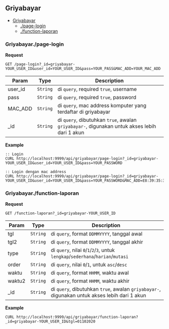 
<a name="module_Griyabayar"></a>
## Griyabayar

* [Griyabayar](#module_Griyabayar)
    * [./page-login](#module_Griyabayar./page-login)
    * [./function-laporan](#module_Griyabayar./function-laporan)



<a name="module_Griyabayar./page-login"></a>
### Griyabayar./page-login
**Request**```GET /page-login?_id=griyabayar-YOUR_USER_ID&user_id=YOUR_USER_ID&pass=YOUR_PASS&MAC_ADD=YOUR_MAC_ADD```


| Param | Type | Description |
| --- | --- | --- |
| user_id | <code>String</code> | di `query`, required `true`, username |
| pass | <code>String</code> | di `query`, required `true`, password |
| MAC_ADD | <code>String</code> | di `query`, mac address komputer yang terdaftar di griyabayar |
| _id | <code>String</code> | di `query`, dibutuhkan `true`, awalan `griyabayar-`, digunakan untuk akses lebih dari 1 akun |

**Example**  
```:: LoginCURL http://localhost:9999/api/griyabayar/page-login?_id=griyabayar-YOUR_USER_ID&user_id=YOUR_USER_ID&pass=YOUR_PASSWORD:: Login dengan mac addressCURL http://localhost:9999/api/griyabayar/page-login?_id=griyabayar-YOUR_USER_ID&user_id=YOUR_USER_ID&pass=YOUR_PASSWORD&MAC_ADD=E8:39:35:31:26:5C~18:5E:0F:4A:C2:25~1A:5E:0F:4A:C2:25~0A:00:27:00:00:04~0A:00:27:00:00:0B```


<a name="module_Griyabayar./function-laporan"></a>
### Griyabayar./function-laporan
**Request**```GET /function-laporan?_id=griyabayar-YOUR_USER_ID```


| Param | Type | Description |
| --- | --- | --- |
| tgl | <code>String</code> | di `query`, format `DDMMYYYY`, tanggal awal |
| tgl2 | <code>String</code> | di `query`, format `DDMMYYYY`, tanggal akhir |
| type | <code>String</code> | di `query`, nilai `0`/`1`/`2`/`3`, untuk `lengkap`/`sederhana`/`harian`/`mutasi` |
| order | <code>String</code> | di `query`, nilai `0`/`1`, untuk `asc`/`desc` |
| waktu | <code>String</code> | di `query`, format `HHMM`, waktu awal |
| waktu2 | <code>String</code> | di `query`, format `HHMM`, waktu akhir |
| _id | <code>String</code> | di `query`, dibutuhkan `true`, awalan `griyabayar-`, digunakan untuk akses lebih dari 1 akun |

**Example**  
```CURL http://localhost:9999/api/griyabayar/function-laporan?_id=griyabayar-YOUR_USER_ID&tgl=01102020```

